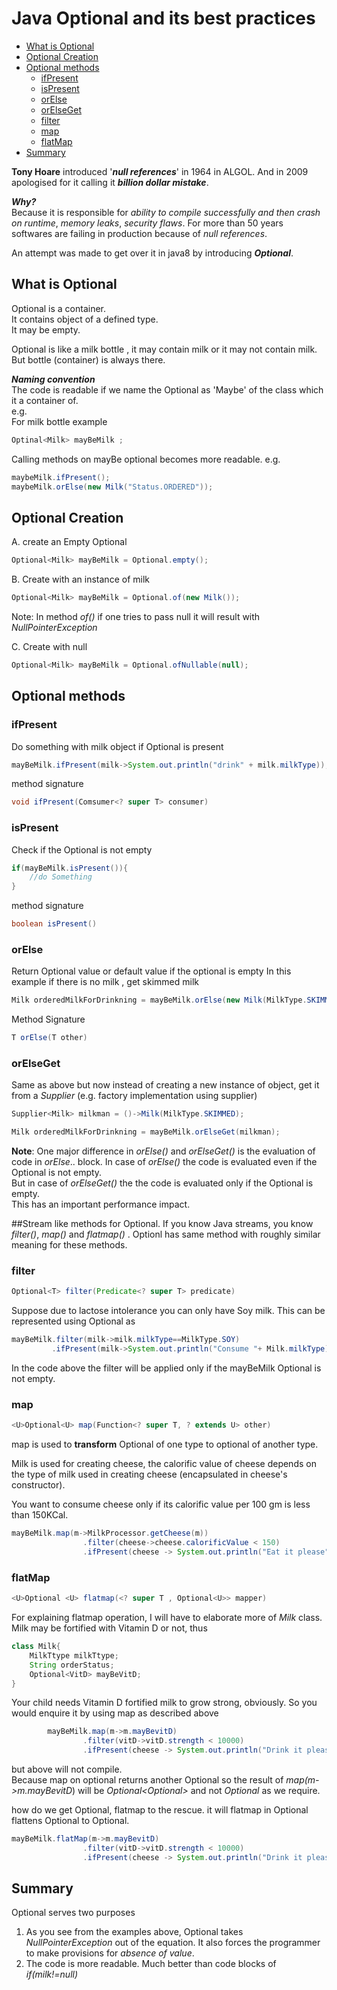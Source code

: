 


# Java Optional and its best practices
  * [What is Optional](#what-is-optional)
  * [Optional Creation](#optional-creation)
  * [Optional methods](#optional-methods)
    + [ifPresent](#ifpresent)
    + [isPresent](#ispresent)
    + [orElse](#orelse)
    + [orElseGet](#orelseget)
    + [filter](#filter)
    + [map](#map)
    + [flatMap](#flatmap)
  * [Summary](#summary)

**Tony Hoare** introduced '***null references***' in 1964 in ALGOL. And in 2009 apologised for it calling it 
***billion dollar mistake***. 

***Why?***\
Because it is responsible for *ability to compile successfully and then crash on runtime*, *memory leaks*, *security flaws*.
For more than 50 years softwares are failing in production because of *null references*.

An attempt was made to get over it in java8 by introducing ***Optional***. 

## What is Optional

Optional is a container.\
It contains object of a defined type.\
It may be empty.

Optional is like a milk bottle , it may contain milk or it may not contain milk. 
But bottle (container) is always there.

***Naming convention***\
The code is readable if we name the Optional as 'Maybe' of the class which it a container of.\
e.g. \
For milk bottle example 
```java
Optinal<Milk> mayBeMilk ;
```

Calling methods on mayBe optional becomes more readable.
e.g. 
```java
maybeMilk.ifPresent();
maybeMilk.orElse(new Milk("Status.ORDERED"));
```


## Optional Creation

A. create an Empty Optional
```java
Optional<Milk> mayBeMilk = Optional.empty();
``` 
B. Create with an instance of milk
```java
Optional<Milk> mayBeMilk = Optional.of(new Milk());
```
Note: In method *of()* if one tries to pass null it will result with *NullPointerException*

C. Create with null
```java
Optional<Milk> mayBeMilk = Optional.ofNullable(null);
```

## Optional methods
### ifPresent
Do something with milk object if Optional is present
```java
mayBeMilk.ifPresent(milk->System.out.println("drink" + milk.milkType));
```
method signature
```java
void ifPresent(Comsumer<? super T> consumer)
```

### isPresent
Check if the Optional is not empty
```java
if(mayBeMilk.isPresent()){
    //do Something 
}
```
method signature
```java
boolean isPresent()
```
### orElse
Return Optional value or default value if the optional is empty
In this example if there is no milk , get skimmed milk
```java
Milk orderedMilkForDrinkning = mayBeMilk.orElse(new Milk(MilkType.SKIMMED));
```
Method Signature
```java
T orElse(T other)
```
### orElseGet
Same as above but now instead of creating a new instance of object, get it from a *Supplier* (e.g. factory implementation using supplier)
```java
Supplier<Milk> milkman = ()->Milk(MilkType.SKIMMED);

Milk orderedMilkForDrinkning = mayBeMilk.orElseGet(milkman);

```
**Note**: One major difference in *orElse()* and *orElseGet()* is the evaluation of code in *orElse*.. block.
In case of *orElse()* the code is evaluated even if the Optional is not empty.\
But in case of *orElseGet()* the the code is evaluated only if the Optional is empty.\
This has an important performance impact.

##Stream like methods for Optional.
If you know Java streams, you know *filter()*, *map()* and *flatmap()* . Optionl has same method with 
roughly similar meaning for these methods.

### filter
```java
Optional<T> filter(Predicate<? super T> predicate)
```
Suppose due to lactose intolerance you can only have Soy milk. This can be represented using Optional as
```java
mayBeMilk.filter(milk->milk.milkType==MilkType.SOY)
         .ifPresent(milk->System.out.println("Consume "+ Milk.milkType));
```
In the code above the filter will be applied only if the mayBeMilk Optional is not empty.

### map
```java
<U>Optional<U> map(Function<? super T, ? extends U> other)
```
map is used to **transform** Optional of one type to optional of another type.

Milk is used for creating cheese, the calorific value of cheese depends on the type of milk used in creating cheese 
(encapsulated in cheese's constructor).

You want to consume cheese only if its calorific value per 100 gm is less than 150KCal.
```java
mayBeMilk.map(m->MilkProcessor.getCheese(m))
                .filter(cheese->cheese.calorificValue < 150)
                .ifPresent(cheese -> System.out.println("Eat it please"));
```

### flatMap
```java
<U>Optional <U> flatmap(<? super T , Optional<U>> mapper)
```
For explaining flatmap operation, I will have to elaborate more of *Milk* class.
Milk may be fortified with Vitamin D or not, thus

```java
class Milk{
    MilkTtype milkTtype;
    String orderStatus;
    Optional<VitD> mayBeVitD;
}
```

Your child needs Vitamin D fortified milk to grow strong, obviously.
So you would enquire it by using map as described above
```java
        mayBeMilk.map(m->m.mayBevitD)
                .filter(vitD->vitD.strength < 10000)
                .ifPresent(cheese -> System.out.println("Drink it please"));
```

but above will not compile.\
Because map on optional returns another Optional so the result of *map(m->m.mayBevitD*) will be *Optional<Optional<VitD>>*
and not *Optional<VitD>* as we require.

how do we get Optional<VitD>, flatmap to the rescue. it will flatmap in Optional flattens Optional<Optional> to Optional.
```java
mayBeMilk.flatMap(m->m.mayBevitD)
                .filter(vitD->vitD.strength < 10000)
                .ifPresent(cheese -> System.out.println("Drink it please"));
``` 

## Summary
 Optional serves two purposes
 1. As you see from the examples above, Optional takes *NullPointerException* out of the equation. It also forces the 
 programmer to make provisions for *absence of value*.
 2. The code is more readable. Much better than code blocks of *if(milk!=null)* 
